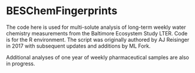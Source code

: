 # BESChemFingerprints

The code here is used for multi-solute analysis of long-term weekly water chemistry measurements from the Baltimore Ecosystem Study LTER. 
Code is for the R environment. The script was originally authored by AJ Reisinger in 2017 with subsequent updates and additions by ML Fork. 

Additional analyses of one year of weekly pharmaceutical samples are also in progress.
